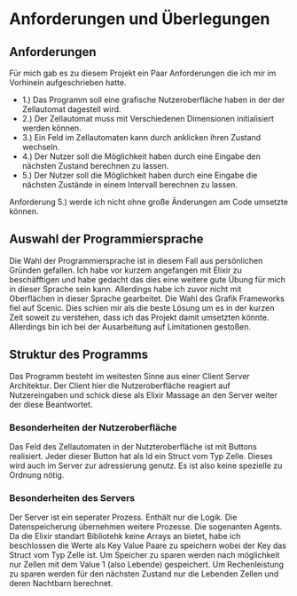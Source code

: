 # Anforderungen und Überlegungen

## Anforderungen

Für mich gab es zu diesem Projekt ein Paar Anforderungen
die ich mir im Vorhinein aufgeschrieben hatte.

* 1.) Das Programm soll eine grafische Nutzeroberfläche haben in der der Zellautomat dagestell wird. 
* 2.) Der Zellautomat muss mit Verschiedenen Dimensionen initialisiert werden können.
* 3.) Ein Feld im Zellautomaten kann durch anklicken ihren Zustand wechseln.
* 4.) Der Nutzer soll die Möglichkeit haben durch eine Eingabe den nächsten Zustand berechnen zu lassen.
* 5.) Der Nutzer soll die Möglichkeit haben durch eine Eingabe die nächsten Zustände in einem Intervall berechnen zu lassen.

Anforderung 5.) werde ich nicht ohne große Änderungen am Code umsetzte können.

## Auswahl der Programmiersprache

Die Wahl der Programmiersprache ist in diesem Fall aus persönlichen Gründen gefallen.
Ich habe vor kurzem angefangen mit Elixir zu beschäfftigen und habe gedacht das dies eine
weitere gute Übung für mich in dieser Sprache sein kann. Allerdings habe ich zuvor nicht mit 
Oberflächen in dieser Sprache gearbeitet. Die Wahl des Grafik Frameworks fiel auf Scenic.
Dies schien mir als die beste Lösung um es in der kurzen Zeit soweit zu verstehen, dass ich das
Projekt damit umsetzten könnte. Allerdings bin ich bei der Ausarbeitung auf Limitationen gestoßen.

## Struktur des Programms

Das Programm besteht im weitesten Sinne aus einer Client Server Architektur.
Der Client hier die Nutzeroberfläche reagiert auf Nutzereingaben und schick diese als Elixir Massage
an den Server weiter der diese Beantwortet.

### Besonderheiten der Nutzeroberfläche

Das Feld des Zellautomaten in der Nutzteroberfläche ist mit Buttons realisiert.
Jeder dieser Button hat als Id ein Struct vom Typ Zelle. Dieses wird auch im Server zur adressierung
genutz. Es ist also keine spezielle zu Ordnung nötig.

### Besonderheiten des Servers 

Der Server ist ein seperater Prozess. Enthält nur die Logik. Die Datenspeicherung übernehmen weitere Prozesse. Die sogenanten Agents. Da die Elixir standart Bibliotehk keine Arrays an bietet, habe ich beschlossen die Werte als Key Value Paare zu speichern wobei der Key das Struct vom Typ Zelle ist.
Um Speicher zu sparen werden nach möglichkeit nur Zellen mit dem Value 1 (also Lebende) gespeichert.
Um Rechenleistung zu sparen werden für den nächsten Zustand nur die Lebenden Zellen und deren Nachtbarn 
berechnet. 